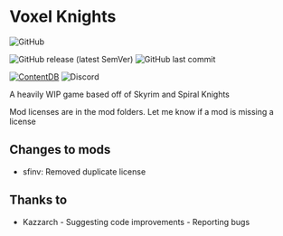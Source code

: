 # Voxel Knights

![GitHub](https://img.shields.io/github/license/LoneWolfHT/voxel_knights)

![GitHub release (latest SemVer)](https://img.shields.io/github/v/release/LoneWolfHT/voxel_knights?label=Version) ![GitHub last commit](https://img.shields.io/github/last-commit/LoneWolfHT/voxel_knights?label=Last%20Commit)

[![ContentDB](https://content.minetest.net/packages/Lone_Wolf/voxel_knights/shields/downloads/)](https://content.minetest.net/packages/Lone_Wolf/voxel_knights/) ![Discord](https://img.shields.io/discord/546050656868499457?label=Discord%20Server)

A heavily WIP game based off of Skyrim and Spiral Knights

Mod licenses are in the mod folders. Let me know if a mod is missing a license

## Changes to mods

* sfinv: Removed duplicate license

## Thanks to

* Kazzarch - Suggesting code improvements - Reporting bugs
